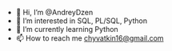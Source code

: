 - 👋 Hi, I’m @AndreyDzen
- 👀 I’m interested in SQL, PL/SQL, Python
- 🌱 I’m currently learning Python
- 📫 How to reach me chyvatkin16@gmail.com

<!---
AndreyDzen/AndreyDzen is a ✨ special ✨ repository because its `README.md` (this file) appears on your GitHub profile.
You can click the Preview link to take a look at your changes.
--->

